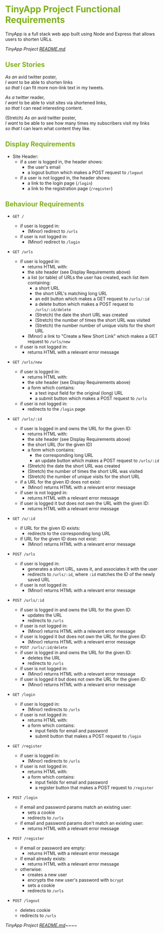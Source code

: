 # <span style="color:#7FAF1B">TinyApp Project Functional Requirements</span>

TinyApp is a full stack web app built using Node and Express that allows users to shorten URLs.

*TinyApp Project [README.md](README.md)*

## <span style="color:#7FAF1B">User Stories</span>

_As an_ avid twitter poster,  
_I want_ to be able to shorten links  
_so that_ I can fit more non-link text in my tweets.

_As a_ twitter reader,  
_I want_ to be able to visit sites via shortened links,  
_so that_ I can read interesting content.

(Stretch) _As an_ avid twitter poster,  
_I want_ to be able to see how many times my subscribers visit my links  
_so that_ I can learn what content they like.

## <span style="color:#7FAF1B">Display Requirements</span>

*   Site Header:
    *   if a user is logged in, the header shows:
        *   the user's email
        *   a logout button which makes a POST request to `/logout`
    *   if a user is not logged in, the header shows:
        *   a link to the login page (`/login`)
        *   a link to the registration page (`/register`)

## <span style="color:#7FAF1B">Behaviour Requirements</span>

*   `GET /`

    *   if user is logged in:
        *   (Minor) redirect to `/urls`
    *   if user is not logged in:
        *   (Minor) redirect to `/login`
*   `GET /urls`

    *   if user is logged in:
        *   returns HTML with:
        *   the site header (see Display Requirements above)
        *   a list (or table) of URLs the user has created, each list item containing:
            *   a short URL
            *   the short URL's matching long URL
            *   an edit button which makes a GET request to `/urls/:id`
            *   a delete button which makes a POST request to `/urls/:id/delete`
            *   (Stretch) the date the short URL was created
            *   (Stretch) the number of times the short URL was visited
            *   (Stretch) the number number of unique visits for the short URL
        *   (Minor) a link to "Create a New Short Link" which makes a GET request to `/urls/new`
    *   if user is not logged in:
        *   returns HTML with a relevant error message
*   `GET /urls/new`

    *   if user is logged in:
        *   returns HTML with:
        *   the site header (see Display Requirements above)
        *   a form which contains:
            *   a text input field for the original (long) URL
            *   a submit button which makes a POST request to `/urls`
    *   if user is not logged in:
        *   redirects to the `/login` page
*   `GET /urls/:id`

    *   if user is logged in and owns the URL for the given ID:
        *   returns HTML with:
        *   the site header (see Display Requirements above)
        *   the short URL (for the given ID)
        *   a form which contains:
            *   the corresponding long URL
            *   an update button which makes a POST request to `/urls/:id`
        *   (Stretch) the date the short URL was created
        *   (Stretch) the number of times the short URL was visited
        *   (Stretch) the number of unique visits for the short URL
    *   if a URL for the given ID does not exist:
        *   (Minor) returns HTML with a relevant error message
    *   if user is not logged in:
        *   returns HTML with a relevant error message
    *   if user is logged it but does not own the URL with the given ID:
        *   returns HTML with a relevant error message
*   `GET /u/:id`

    *   if URL for the given ID exists:
        *   redirects to the corresponding long URL
    *   if URL for the given ID does not exist:
        *   (Minor) returns HTML with a relevant error message
*   `POST /urls`

    *   if user is logged in:
        *   generates a short URL, saves it, and associates it with the user
        *   redirects to `/urls/:id`, where `:id` matches the ID of the newly saved URL
    *   if user is not logged in:
        *   (Minor) returns HTML with a relevant error message
*   `POST /urls/:id`

    *   if user is logged in and owns the URL for the given ID:
        *   updates the URL
        *   redirects to `/urls`
    *   if user is not logged in:
        *   (Minor) returns HTML with a relevant error message
    *   if user is logged it but does not own the URL for the given ID:
        *   (Minor) returns HTML with a relevant error message
    *   `POST /urls/:id/delete`
    *   if user is logged in and owns the URL for the given ID:
        *   deletes the URL
        *   redirects to `/urls`
    *   if user is not logged in:
        *   (Minor) returns HTML with a relevant error message
    *   if user is logged it but does not own the URL for the given ID:
        *   (Minor) returns HTML with a relevant error message
*   `GET /login`

    *   if user is logged in:
        *   (Minor) redirects to `/urls`
    *   if user is not logged in:
        *   returns HTML with:
        *   a form which contains:
            *   input fields for email and password
            *   submit button that makes a POST request to `/login`
*   `GET /register`

    *   if user is logged in:
        *   (Minor) redirects to `/urls`
    *   if user is not logged in:
        *   returns HTML with:
        *   a form which contains:
            *   input fields for email and password
            *   a register button that makes a POST request to `/register`
*   `POST /login`

    *   if email and password params match an existing user:
        *   sets a cookie
        *   redirects to `/urls`
    *   if email and password params don't match an existing user:
        *   returns HTML with a relevant error message
*   `POST /register`

    *   if email or password are empty:
        *   returns HTML with a relevant error message
    *   if email already exists:
        *   returns HTML with a relevant error message
    *   otherwise:
        *   creates a new user
        *   encrypts the new user's password with `bcrypt`
        *   sets a cookie
        *   redirects to `/urls`
*   `POST /logout`

    *   deletes cookie
    *   redirects to `/urls`

*TinyApp Project [README.md](README.md)~~*~~